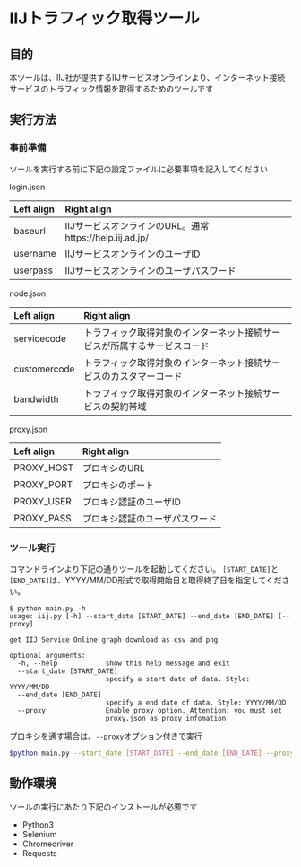 # IIJトラフィック取得ツール

## 目的

本ツールは、IIJ社が提供するIIJサービスオンラインより、インターネット接続サービスのトラフィック情報を取得するためのツールです

## 実行方法
  
### 事前準備

ツールを実行する前に下記の設定ファイルに必要事項を記入してください

login.json  

| Left align | Right align |
|:-----------|:------------|
| baseurl    | IIJサービスオンラインのURL。通常https://help.iij.ad.jp/ |
| username   | IIJサービスオンラインのユーザID |
| userpass   | IIJサービスオンラインのユーザパスワード |

node.json

| Left align | Right align |
|:-----------|:------------|
| servicecode   | トラフィック取得対象のインターネット接続サービスが所属するサービスコード |
| customercode  | トラフィック取得対象のインターネット接続サービスのカスタマーコード |
| bandwidth     | トラフィック取得対象のインターネット接続サービスの契約帯域 |

proxy.json

| Left align | Right align |
|:-----------|:------------|
| PROXY_HOST | プロキシのURL |
| PROXY_PORT | プロキシのポート |
| PROXY_USER | プロキシ認証のユーザID |
| PROXY_PASS | プロキシ認証のユーザパスワード |

### ツール実行

コマンドラインより下記の通りツールを起動してください。
`[START_DATE]`と`[END_DATE]`は、YYYY/MM/DD形式で取得開始日と取得終了日を指定してください。

```
$ python main.py -h
usage: iij.py [-h] --start_date [START_DATE] --end_date [END_DATE] [--proxy]

get IIJ Service Online graph download as csv and png

optional arguments:
  -h, --help            show this help message and exit
  --start_date [START_DATE]
                        specify a start date of data. Style: YYYY/MM/DD
  --end_date [END_DATE]
                        specify a end date of data. Style: YYYY/MM/DD
  --proxy               Enable proxy option. Attention: you must set
                        proxy.json as proxy infomation
```

プロキシを通す場合は、`--proxy`オプション付きで実行

```sh
$python main.py --start_date [START_DATE] --end_date [END_DATE] --proxy
```

## 動作環境

ツールの実行にあたり下記のインストールが必要です

* Python3
* Selenium
* Chromedriver
* Requests
